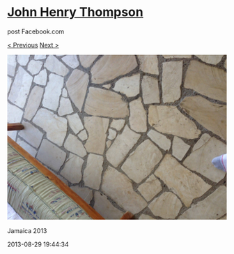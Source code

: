 # [John Henry Thompson](../README.md)
post Facebook.com

[< Previous](2013-08-29-45.md) [Next >](2013-08-29-47.md)

[![](../media/2013-08-29/Jamaica-2057.jpg)](../README.md)

Jamaica 2013

2013-08-29 19:44:34